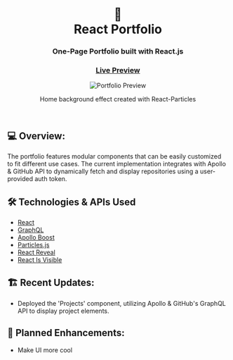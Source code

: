 <div align="center">
  <h1>🌟<br>React Portfolio</h1>
  <h3>One-Page Portfolio built with React.js</h3>
  <h3><a href="https://your-portfolio-link-here" target="_blank">Live Preview</a></h3>
</div>

<div align="center">
  <img src="portfolio.gif" alt="Portfolio Preview" />
</div>
<div align="center">
  <p>Home background effect created with React-Particles</p>
</div>

<br>

## 💻 Overview:

The portfolio features modular components that can be easily customized to fit different use cases. The current implementation integrates with Apollo & GitHub API to dynamically fetch and display repositories using a user-provided auth token.

## 🛠️ Technologies & APIs Used

- [React](https://reactjs.org/)
- [GraphQL](https://graphql.org/)
- [Apollo Boost](https://www.apollographql.com/docs/react/get-started/)
- [Particles.js](https://github.com/VincentGarreau/particles.js/)
- [React Reveal](https://github.com/rnosov/react-reveal)
- [React Is Visible](https://github.com/lessp/react-is-visible)

## 🏗️ Recent Updates:

- Deployed the 'Projects' component, utilizing Apollo & GitHub's GraphQL API to display project elements.


## 🚧 Planned Enhancements:

- Make UI more cool 
